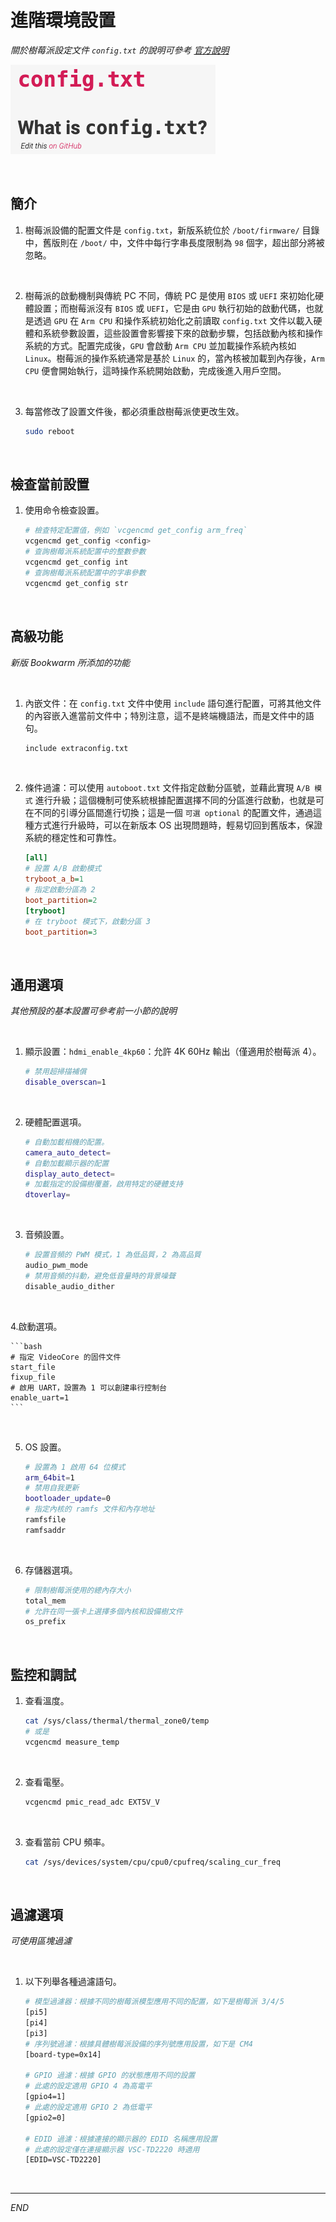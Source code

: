 # 進階環境設置

_關於樹莓派設定文件 `config.txt` 的說明可參考 [官方說明](https://www.raspberrypi.com/documentation/computers/config_txt.html)_

![](images/img_111.png)

<br>

## 簡介

1. 樹莓派設備的配置文件是 `config.txt`，新版系統位於 `/boot/firmware/` 目錄中，舊版則在 `/boot/` 中，文件中每行字串長度限制為 `98` 個字，超出部分將被忽略。

<br>

2. 樹莓派的啟動機制與傳統 PC 不同，傳統 PC 是使用 `BIOS` 或 `UEFI` 來初始化硬體設置；而樹莓派沒有 `BIOS` 或 `UEFI`，它是由 `GPU` 執行初始的啟動代碼，也就是透過 `GPU` 在 `Arm CPU` 和操作系統初始化之前讀取 `config.txt` 文件以載入硬體和系統參數設置，這些設置會影響接下來的啟動步驟，包括啟動內核和操作系統的方式。配置完成後，`GPU` 會啟動 `Arm CPU` 並加載操作系統內核如 `Linux`。樹莓派的操作系統通常是基於 `Linux` 的，當內核被加載到內存後，`Arm CPU` 便會開始執行，這時操作系統開始啟動，完成後進入用戶空間。

<br>

3. 每當修改了設置文件後，都必須重啟樹莓派使更改生效。

    ```bash
    sudo reboot
    ```

<br>

## 檢查當前設置

1. 使用命令檢查設置。

    ```bash
    # 檢查特定配置值，例如 `vcgencmd get_config arm_freq`
    vcgencmd get_config <config>
    # 查詢樹莓派系統配置中的整數參數
    vcgencmd get_config int
    # 查詢樹莓派系統配置中的字串參數
    vcgencmd get_config str
    ```

<br>

## 高級功能

_新版 Bookwarm 所添加的功能_

<br>

1. 內嵌文件：在 `config.txt` 文件中使用 `include` 語句進行配置，可將其他文件的內容嵌入進當前文件中；特別注意，這不是終端機語法，而是文件中的語句。

    ```bash
    include extraconfig.txt
    ```

<br>

2. 條件過濾：可以使用 `autoboot.txt` 文件指定啟動分區號，並藉此實現 `A/B 模式` 進行升級；這個機制可使系統根據配置選擇不同的分區進行啟動，也就是可在不同的引導分區間進行切換；這是一個 `可選 optional` 的配置文件，通過這種方式進行升級時，可以在新版本 OS 出現問題時，輕易切回到舊版本，保證系統的穩定性和可靠性。

    ```ini
    [all]
    # 設置 A/B 啟動模式
    tryboot_a_b=1
    # 指定啟動分區為 2
    boot_partition=2
    [tryboot]
    # 在 tryboot 模式下，啟動分區 3
    boot_partition=3
    ```

<br>

## 通用選項

_其他預設的基本設置可參考前一小節的說明_

<br>

1. 顯示設置：`hdmi_enable_4kp60`：允許 4K 60Hz 輸出（僅適用於樹莓派 4）。

    ```bash
    # 禁用超掃描補償
    disable_overscan=1
    ```

<br>

2. 硬體配置選項。

    ```bash
    # 自動加載相機的配置。
    camera_auto_detect=
    # 自動加載顯示器的配置
    display_auto_detect=
    # 加載指定的設備樹覆蓋，啟用特定的硬體支持
    dtoverlay=
    ```

<br>

3. 音頻設置。

    ```bash
    # 設置音頻的 PWM 模式，1 為低品質，2 為高品質
    audio_pwm_mode
    # 禁用音頻的抖動，避免低音量時的背景噪聲
    disable_audio_dither
    ```

<br>

4.啟動選項。

    ```bash
    # 指定 VideoCore 的固件文件
    start_file
    fixup_file
    # 啟用 UART，設置為 1 可以創建串行控制台
    enable_uart=1
    ```

<br>

5. OS 設置。

    ```bash
    # 設置為 1 啟用 64 位模式
    arm_64bit=1
    # 禁用自我更新
    bootloader_update=0
    # 指定內核的 ramfs 文件和內存地址
    ramfsfile
    ramfsaddr
    ```

<br>

6. 存儲器選項。

    ```bash
    # 限制樹莓派使用的總內存大小
    total_mem
    # 允許在同一張卡上選擇多個內核和設備樹文件
    os_prefix
    ```

<br>

## 監控和調試

1. 查看溫度。

    ```bash
    cat /sys/class/thermal/thermal_zone0/temp
    # 或是
    vcgencmd measure_temp
    ```

<br>

2. 查看電壓。

    ```bash
    vcgencmd pmic_read_adc EXT5V_V
    ```

<br>

3. 查看當前 CPU 頻率。

    ```bash
    cat /sys/devices/system/cpu/cpu0/cpufreq/scaling_cur_freq
    ```

<br>

## 過濾選項

_可使用區塊過濾_

<br>

1. 以下列舉各種過濾語句。

    ```bash
    # 模型過濾器：根據不同的樹莓派模型應用不同的配置，如下是樹莓派 3/4/5
    [pi5]
    [pi4]
    [pi3]
    # 序列號過濾：根據具體樹莓派設備的序列號應用設置，如下是 CM4
    [board-type=0x14]

    # GPIO 過濾：根據 GPIO 的狀態應用不同的設置
    # 此處的設定適用 GPIO 4 為高電平
    [gpio4=1]
    # 此處的設定適用 GPIO 2 為低電平
    [gpio2=0]

    # EDID 過濾：根據連接的顯示器的 EDID 名稱應用設置
    # 此處的設定僅在連接顯示器 VSC-TD2220 時適用
    [EDID=VSC-TD2220]
    ```

<br>

___

_END_